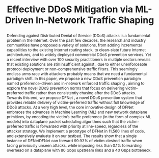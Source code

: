 ---
title: "Effective DDoS Mitigation via ML-Driven In-Network Traffic Shaping"
excerpt: IEEE Transactions on Dependable and Secure Computing 2024
authors: Ziming Zhao*, <strong>Zhuotao Liu</strong>, Huan Chen, Fan Zhang, Zhuoxue Song, Zhaoxuan Li
doi: "https://ieeexplore.ieee.org/abstract/document/10380450"
seq: 3
abstract: "Defending against Distributed Denial of Service (DDoS) attacks is a fundamental problem in the Internet. Over the past few decades, the research and industry communities have proposed a variety of solutions, from adding incremental capabilities to the existing Internet routing stack, to clean-slate future Internet architectures, and to widely deployed commercial DDoS prevention services. Yet a recent interview with over 100 security practitioners in multiple sectors reveals that existing solutions are still insufficient against , due to either unenforceable protocol deployment or non-comprehensive traffic filters. This seemingly endless arms race with attackers probably means that we need a fundamental paradigm shift. In this paper, we propose a new DDoS prevention paradigm named preference-driven and in-network enforced traffic shaping , aiming to explore the novel DDoS prevention norms that focus on delivering victim-preferred traffic rather than consistently chasing after the DDoS attacks. Towards this end, we propose DFNet , a novel DDoS prevention system that provides reliable delivery of victim-preferred traffic without full knowledge of DDoS attacks. At a very high level, the core innovative design of DFNet embraces the advances in Machine Learning (ML) and new network dataplane primitives, by encoding the victim’s traffic preference (in the form of complex ML models) into dataplane packet scheduling algorithms such that the victim-preferred traffic is forwarded with priority at line-speed, regardless of the attacker strategy. We implement a prototype of DFNet in 11,560 lines of code, and extensively evaluate it on our testbed. The results show that a single instance of DFNetDFNet can forward 99.93% of victim-desired traffic when facing previously unseen attacks, while imposing less than 0.1% forwarding overhead on a dataplane with 80 Gbps upstream links and a 40 Gbps bottleneck."
tag: TDSC 24
---